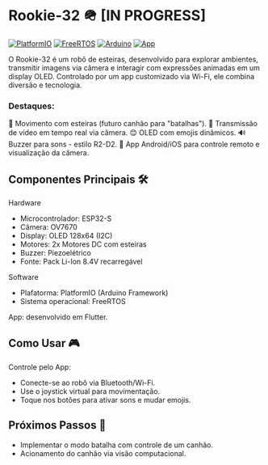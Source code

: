 # Rookie-32 🪖 [IN PROGRESS]

[![PlatformIO](https://img.shields.io/badge/Platform-ESP32S-00878F?logo=espressif)](https://platformio.org/)
[![FreeRTOS](https://img.shields.io/badge/OS-FreeRTOS-003366?logo=freertos&logoColor=white)](https://www.freertos.org/)
[![Arduino](https://img.shields.io/badge/Framework-Arduino-00979D?logo=arduino)](https://www.arduino.cc/)
[![App](https://img.shields.io/badge/App-Flutter-02569B?logo=flutter)](https://flutter.dev)

O Rookie-32 é um robô de esteiras, desenvolvido para explorar ambientes, transmitir imagens via câmera e interagir  com expressões animadas em um display OLED. 
Controlado por um app customizado via Wi-Fi, ele combina diversão e tecnologia.

### Destaques:

🤖 Movimento com esteiras (futuro canhão para "batalhas").
📸 Transmissão de vídeo em tempo real via câmera.
😊 OLED com emojis dinâmicos.
🔊 Buzzer para sons - estilo R2-D2.
📱 App Android/iOS para controle remoto e visualização da câmera.

## Componentes Principais 🛠

Hardware
- Microcontrolador: ESP32-S
- Câmera: OV7670
- Display: OLED 128x64 (I2C)
- Motores: 2x Motores DC com esteiras
- Buzzer: Piezoelétrico
- Fonte: Pack Li-Ion 8.4V recarregável

Software
- Plafatorma: PlatformIO (Arduino Framework)
- Sistema operacional: FreeRTOS

App: desenvolvido em Flutter.

## Como Usar 🎮

Controle pelo App:
- Conecte-se ao robô via Bluetooth/Wi-Fi.
- Use o joystick virtual para movimentação.
- Toque nos botões para ativar sons e mudar emojis.

## Próximos Passos 🚀

- Implementar o modo batalha com controle de um canhão.
- Acionamento do canhão via visão computacional.

